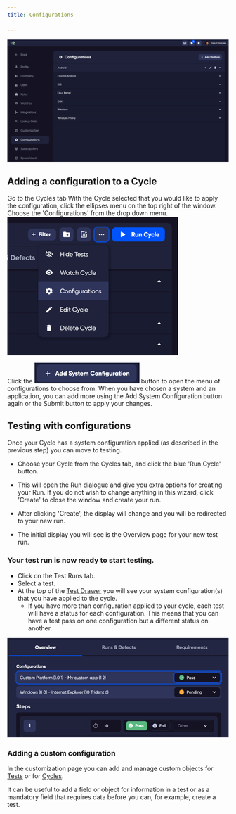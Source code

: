 ```yaml
---
title: Configurations

---
```

![configurations.png](configurations.png)

## Adding a configuration to a Cycle

Go to the Cycles tab
With the Cycle selected that you would like to apply the configuration, click the ellipses menu on the top right of the window.
Choose the 'Configurations' from the drop down menu.
![configmenu.png](configmenu.png)

Click the ![img_16.png](admin_img/img_16.png)  button to open the menu of configurations to choose from. When you have chosen a system and an application, you can add more using the Add System Configuration button again or the Submit button to apply your changes.







## Testing with configurations

Once your Cycle has a system configuration applied (as described in the previous step) you can move to testing.

- Choose your Cycle from the Cycles tab, and click the blue 'Run Cycle' button.

- This will open the Run dialogue and give you extra options for creating your Run. If you do not wish to change anything in this wizard, click 'Create' to close the window and create your run.

- After clicking 'Create', the display will change and you will be redirected to your new run.
- The initial display you will see is the Overview page for your new test run. 

### Your test run is now ready to start testing. 


- Click on the Test Runs tab.
- Select a test.
- At the top of the [Test Drawer](/test_drawer) you will see your system configuration(s) that you have applied to the cycle.
    - If you have more than configuration applied to your cycle, each test will have a status for each configuration. This means that you can have a test pass on one configuration but a different status on another.  

![img_17.png](admin_img/img_17.png)



### Adding a custom configuration

In the customization page you can add and manage custom objects for [Tests](/tests) or for [Cycles](/cycles).

It can be useful to add a field or object for information in a test or as a mandatory field that requires data before you can, for example, create a test.

